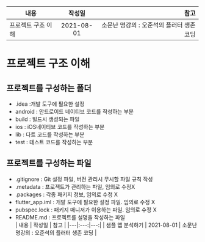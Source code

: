 | 내용 | 작성일 | 참고 |
|---|:---:|---:|
| 프로젝트 구조 이해 | 2021-08-01 | 소문난 명강의 : 오준석의 플러터 생존 코딩 |

# 프로젝트 구조 이해
## 프로젝트를 구성하는 폴더
- .idea :개발 도구에 필요한 설정
- android : 안드로이드 네이티브 코드를 작성하는 부분
- build : 빌드시 생성되는 파일
- ios : iOS네이티브 코드를 작성하는 부분
- lib : 다트 코드를 작성하는 부분
- test : 테스트 코드를 작성하는 부분
## 프로젝트를 구성하는 파일
- .gitignore : Git 설정 파일, 버전 관리시 무시할 파일 규칙 작성
- .metadata : 프로젝트가 관리하는 파일, 임의로 수정X
- .packages : 각종 패키지 정보, 임의로 수정 X
- flutter_app.iml : 개발 도구에 필요한 설정 파일. 임의로 수정 X
- pubspec.lock : 패키지 매니저가 이용하는 파일. 임의로 수정 X
- README.md : 프로젝트를 설명을 작성하는 파일  
| 내용 | 작성일 | 참고 |
|---|:---:|---:|
| 샘플 앱 분석하기 | 2021-08-01 | 소문난 명강의 : 오준석의 플러터 생존 코딩 |